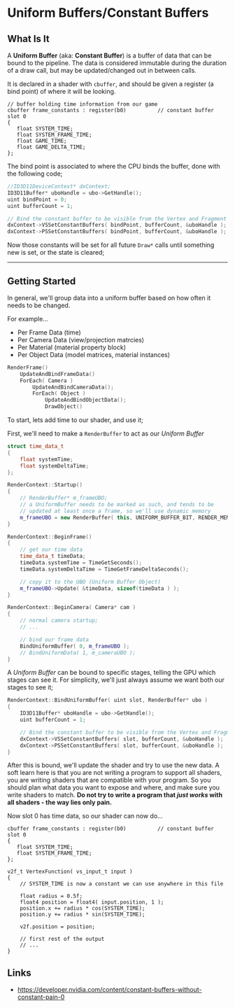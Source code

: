 Uniform Buffers/Constant Buffers
======

## What Is It
A **Uniform Buffer** (aka: **Constant Buffer**) is a buffer of data that can 
be bound to the pipeline.  The data is considered immutable during the duration 
of a draw call, but may be updated/changed out in between calls.

It is declared in a shader with `cbuffer`, and should be given a 
register (a bind point) of where it will be looking.

```hlsl 
// buffer holding time information from our game
cbuffer frame_constants : register(b0)          // constant buffer slot 0
{
   float SYSTEM_TIME;
   float SYSTEM_FRAME_TIME;
   float GAME_TIME;
   float GAME_DELTA_TIME;
};
```

The bind point is associated to where the CPU binds the buffer, done with the following code; 

```cpp
//ID3D11DeviceContext* dxContext; 
ID3D11Buffer* uboHandle = ubo->GetHandle();
uint bindPoint = 0;  
uint bufferCount = 1; 

// Bind the constant buffer to be visible from the Vertex and Fragment stages
dxContext->VSSetConstantBuffers( bindPoint, bufferCount, &uboHandle ); 
dxContext->PSSetConstantBuffers( bindPoint, bufferCount, &uboHandle ); 
```

Now those constants will be set for all future `Draw*` calls until something new is set, 
or the state is cleared; 

------

## Getting Started
In general, we'll group data into a uniform buffer based on how often it needs to be changed.

For example...
- Per Frame Data (time)
- Per Camera Data (view/projection matrcies)
- Per Material (material property block)
- Per Object Data (model matrices, material instances)

```cpp
RenderFrame()
	UpdateAndBindFrameData()
	ForEach( Camera )
		UpdateAndBindCameraData(); 
		ForEach( Object )
			UpdateAndBindObjectData();
			DrawObject()
```

To start, lets add time to our shader, and use it; 

First, we'll need to make a `RenderBuffer` to act as our *Uniform Buffer*

```cpp
struct time_data_t
{
	float systemTime; 
	float systemDeltaTime; 
};

RenderContext::Startup()
{
	// RenderBuffer* m_frameUBO; 
	// a UniformBuffer needs to be marked as such, and tends to be
	// updated at least once a frame, so we'll use dynamic memory
	m_frameUBO = new RenderBuffer( this, UNIFORM_BUFFER_BIT, RENDER_MEMORY_DYNAMIC );
}

RenderContext::BeginFrame()
{
	// get our time data
	time_data_t timeData;
	timeData.systemTime = TimeGetSeconds();
	timeData.systemDeltaTime = TimeGetFrameDeltaSeconds(); 

	// copy it to the UBO (Uniform Buffer Object)
	m_frameUBO->Update( &timeData, sizeof(timeData ) );
}

RenderContext::BeginCamera( Camera* cam )
{
	// normal camera startup;
	// ...

	// bind our frame data
	BindUniformBuffer( 0, m_frameUBO ); 
	// BindUniformData( 1, m_cameraUBO ); 
}
```

A *Uniform Buffer* can be bound to specific stages, telling the GPU which stages can see 
it.  For simplicity, we'll just always assume we want both our stages to see it;
 
```cpp
RenderContext::BindUniformBuffer( uint slot, RenderBuffer* ubo ) 
{
	ID3D11Buffer* uboHandle = ubo->GetHandle();
	uint bufferCount = 1; 

	// Bind the constant buffer to be visible from the Vertex and Fragment stages
	dxContext->VSSetConstantBuffers( slot, bufferCount, &uboHandle ); 
	dxContext->PSSetConstantBuffers( slot, bufferCount, &uboHandle ); 
}
```

After this is bound, we'll update the shader and try to use the new data.  A soft learn here is that you are not writing a program to support all shaders, you are writing shaders that are compatible with your program.  So you should plan what data you want to expose and where, and make sure you write shaders to match.  **Do not try to write a program that *just works* with all shaders - the way lies only pain.**

Now slot 0 has time data, so our shader can now do...

```hlsl
cbuffer frame_constants : register(b0)          // constant buffer slot 0
{
   float SYSTEM_TIME;
   float SYSTEM_FRAME_TIME;
}; 

v2f_t VertexFunction( vs_input_t input )
{
	// SYSTEM_TIME is now a constant we can use anywhere in this file

	float radius = 0.5f; 
	float4 position = float4( input.position, 1 ); 
	position.x += radius * cos(SYSTEM_TIME);
	position.y += radius * sin(SYSTEM_TIME); 

	v2f.position = position;  

	// first rest of the output
	// ... 
}
```


## Links
  - https://developer.nvidia.com/content/constant-buffers-without-constant-pain-0


